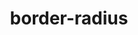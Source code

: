 ---
title: "border-radius"
description: "This is the description of the `border-radius` property."
category: css
keywords: rounded corners
last_test_date: "2019-08-02"
test_url: "/tests/css-border-radius.html"
test_results_url: "https://app.emailonacid.com/app/acidtest/s7xG53GxUPc0xlGlqZjpT6IFfFhBdBCbmPBGXYynzfZNo/list"
stats: {
    apple-mail: {
        macos: {
            "10.3":"y"
        },
        ios: {
            "10.3":"y",
            "12.2":"y"
        }
    },
    gmail: {
        desktop-webmail: {
            "2019-08":"y"
        },
        ios: {
            "2019-08":"y"
        },
        android: {
            "2019-08":"y"
        }
    },
    orange: {
        desktop-webmail: {
            "2019-08":"y"
        },
        ios: {
            "2019-08":"y"
        },
        android: {
            "2019-08":"y"
        }
    },
    outlook: {
        windows: {
            "2003":"n",
            "2007":"n",
            "2010":"n",
            "2013":"n",
            "2016":"n",
            "2019":"n"
        },
        macos: {
            "2011":"y",
            "2016":"y"
        },
        outlook-com: {
            "2019-08":"y"
        },
        ios: {
            "2019-08":"y"
        },
        android: {
            "2019-08":"y"
        }
    },
    samsung-email: {
        android: {
            "6.0":"y"
        }
    },
    sfr: {
        desktop-webmail: {
            "2019-08":"y"
        },
        ios: {
            "2019-08":"y"
        },
        android: {
            "2019-08":"y"
        }
    },
    thunderbird: {
        macos: {
            "60.3":"y"
        }
    },
    yahoo: {
        desktop-webmail: {
            "2019-08":"y"
        },
        ios: {
            "2019-08":"y"
        },
        android: {
            "2019-08":"y"
        }
    }
}
---